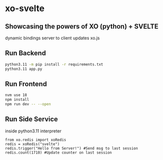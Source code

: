 # xo-svelte

## Showcasing the powers of XO (python) + SVELTE

dynamic bindings
server to client updates
xo.js

## Run Backend

``` zsh
python3.11 -m pip install -r requirements.txt
python3.11 app.py
```

## Run Frontend

``` zsh
nvm use 18
npm install
npm run dev -- --open
```

## Run Side Service

inside python3.11 interpreter

``` python3.11
from xo.redis import xoRedis
redis = xoRedis("svelte")
redis.trigger("Hello from Server!") #Send msg to last session
redis.count(1710) #Update counter on last session
```
